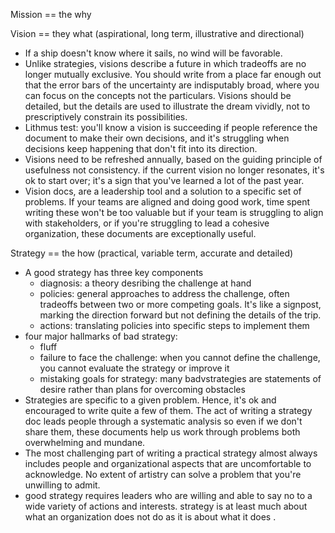 Mission == the why

Vision == they what (aspirational, long term, illustrative and directional)

* If a ship doesn't know where it sails, no wind will be favorable. 
* Unlike strategies, visions describe a future in which tradeoffs are no longer mutually exclusive. You should write from a place far enough out that the error bars of the uncertainty are indisputably broad, where you can focus on the concepts not the particulars. Visions should be detailed, but the details are used to illustrate the dream vividly, not to prescriptively constrain its possibilities. 
* Lithmus test: you'll know a vision is succeeding if people reference the document to make their own decisions, and it's struggling when decisions keep happening that don't fit into its direction. 
* Visions need to be refreshed annually, based on the guiding principle of usefulness not consistency. if the current vision no longer resonates, it's ok to start over; it's a sign that you've learned a lot of the past year. 
* Vision docs, are a leadership tool and a solution to a specific set of problems. If your teams are aligned and doing good work, time spent writing these won't be too valuable but if your team is struggling to align with stakeholders, or if you're struggling to lead a cohesive organization, these documents are exceptionally useful. 


Strategy == the how (practical, variable term, accurate and detailed)

* A good strategy has three key components
   - diagnosis: a theory desribing the challenge at hand
   - policies: general approaches to address the challenge, often tradeoffs between two or more competing goals. It's like a signpost, marking the direction forward but not defining the details of the trip. 
   - actions: translating policies into specific steps to implement them
* four major hallmarks of bad strategy:
   - fluff
   - failure to face the challenge: when you cannot define the challenge, you cannot evaluate the strategy or improve it
   - mistaking goals for strategy: many badvstrategies are statements of desire rather than plans for overcoming obstacles
* Strategies are specific to a given problem. Hence, it's ok and encouraged to write quite a few of them. The act of writing a strategy doc leads people through a systematic analysis so even if we don't share them, these documents help us work through problems both overwhelming and mundane. 
* The most challenging part of writing a practical strategy almost always includes people and organizational aspects that are uncomfortable to acknowledge. No extent of artistry can solve a problem that you're unwilling to admit. 
* good strategy requires leaders who are willing and able to say no to a wide variety of actions and interests. strategy is at least much about what an organization does not do as it is about what it does .